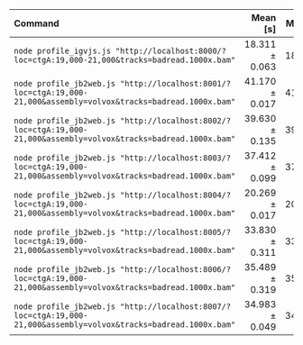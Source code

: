 | Command | Mean [s] | Min [s] | Max [s] | Relative |
|:---|---:|---:|---:|---:|
| `node profile_igvjs.js "http://localhost:8000/?loc=ctgA:19,000-21,000&tracks=badread.1000x.bam"` | 18.311 ± 0.063 | 18.267 | 18.355 | 1.00 |
| `node profile_jb2web.js "http://localhost:8001/?loc=ctgA:19,000-21,000&assembly=volvox&tracks=badread.1000x.bam"` | 41.170 ± 0.017 | 41.158 | 41.182 | 2.25 ± 0.01 |
| `node profile_jb2web.js "http://localhost:8002/?loc=ctgA:19,000-21,000&assembly=volvox&tracks=badread.1000x.bam"` | 39.630 ± 0.135 | 39.534 | 39.726 | 2.16 ± 0.01 |
| `node profile_jb2web.js "http://localhost:8003/?loc=ctgA:19,000-21,000&assembly=volvox&tracks=badread.1000x.bam"` | 37.412 ± 0.099 | 37.342 | 37.482 | 2.04 ± 0.01 |
| `node profile_jb2web.js "http://localhost:8004/?loc=ctgA:19,000-21,000&assembly=volvox&tracks=badread.1000x.bam"` | 20.269 ± 0.017 | 20.257 | 20.282 | 1.11 ± 0.00 |
| `node profile_jb2web.js "http://localhost:8005/?loc=ctgA:19,000-21,000&assembly=volvox&tracks=badread.1000x.bam"` | 33.830 ± 0.311 | 33.610 | 34.050 | 1.85 ± 0.02 |
| `node profile_jb2web.js "http://localhost:8006/?loc=ctgA:19,000-21,000&assembly=volvox&tracks=badread.1000x.bam"` | 35.489 ± 0.319 | 35.263 | 35.714 | 1.94 ± 0.02 |
| `node profile_jb2web.js "http://localhost:8007/?loc=ctgA:19,000-21,000&assembly=volvox&tracks=badread.1000x.bam"` | 34.983 ± 0.049 | 34.949 | 35.017 | 1.91 ± 0.01 |
